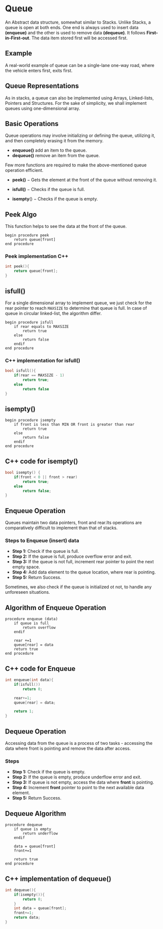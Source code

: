 # Queue

An Abstract data structure, somewhat similar to Stacks. Unlike Stacks, a queue is open at both ends. One end is always used to insert data **(enqueue)** and the other is used to remove data **(dequeue)**. It follows **First-in-First-out**. The data item stored first will be accessed first.

## Example

A real-world example of queue can be a single-lane one-way road, where the vehicle enters
first, exits first.

## Queue Representations

As in stacks, a queue can also be implemented using Arrays, Linked-lists, Pointers and
Structures. For the sake of simplicity, we shall implement queues using one-dimensional
array.

## Basic Operations

Queue operations may involve initializing or defining the queue, utilizing it, and then
completely erasing it from the memory.

- **enqueue()** add an item to the queue.
- **dequeue()** remove an item from the queue.

Few more functions are required to make the above-mentioned queue operation efficient.

- **peek()** − Gets the element at the front of the queue without removing it.

- **isfull()** − Checks if the queue is full.

- **isempty**() − Checks if the queue is empty.

## Peek Algo

This function helps to see the data at the front of the queue.

```pseudo
begin procedure peek
    return queue[front]
end procedure
```

### Peek implementation C++

```c++
int peek(){
    return queue[front];
}
```

## isfull()

For a single dimensional array to implement queue, we just check for the rear pointer to reach `MAXSIZE` to determine that queue is full. In case of queue in circular linked-list, the algorithm differ.

```pseudo
begin procedure isfull
    if rear equals to MAXSIZE
        return true
    else
        return false
    endif
end procedure
```

### C++ implementation for isfull()

```c++
bool isfull(){
    if(rear == MAXSIZE - 1)
        return true;
    else
        return false
}
```

## isempty()

```pseudo
begin procedure isempty
    if front is less than MIN OR front is greater than rear
        return true
    else
        return false
    endif
end procedure
```

## C++ code for isempty()

```c++
bool isempty() {
    if(front < 0 || front > rear)
        return true;
    else
        return false;
}
```

## Enqueue Operation

Queues maintain two data pointers, front and rear.Its operations are comparatively difficult to implement than that of stacks.

### Steps to Enqueue (insert) data

- **Step 1:** Check if the queue is full.
- **Step 2:** If the queue is full, produce overflow error and exit.
- **Step 3:** If the queue is not full, increment rear pointer to point the next empty space.
- **Step 4:** Add data element to the queue location, where rear is pointing.
- **Step 5:** Return Success.

Sometimes, we also check if the queue is initialized ot not, to handle any unforeseen situations.

## Algorithm of Enqueue Operation

```pseudo
procedure enqueue (data)
    if queue is full
        return overflow
    endif

    rear +=1
    queue[rear] = data
    return true
end procedure
```

## C++ code for Enqueue

```c++
int enqueue(int data){
    if(isfull())
        return 0;

    rear+=1;
    queue[rear] = data;

    return 1;
}
```

## Dequeue Operation

Accessing data from the queue is a process of two tasks - accessing the data where front is pointing and remove the data after access.

### Steps

- **Step 1:** Check if the queue is empty.
- **Step 2:** If the queue is empty, produce underflow error and exit.
- **Step 3:** If queue is not empty, access the data where **front** is pointing.
- **Step 4:** Increment **front** pointer to point to the next available data element.
- **Step 5:** Return Success.

## Dequeue Algorithm

```pseudo
procedure dequeue
    if queue is empty
        return underflow
    endif

    data = queue[front]
    front+=1

    return true
end procedure
```

## C++ implementation of dequeue()

```c++
int dequeue(){
    if(isempty()){
        return 0;
    }
    int data = queue[front];
    front+=1;
    return data;
}
```
